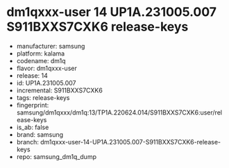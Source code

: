 # dm1qxxx-user 14 UP1A.231005.007 S911BXXS7CXK6 release-keys
- manufacturer: samsung
- platform: kalama
- codename: dm1q
- flavor: dm1qxxx-user
- release: 14
- id: UP1A.231005.007
- incremental: S911BXXS7CXK6
- tags: release-keys
- fingerprint: samsung/dm1qxxx/dm1q:13/TP1A.220624.014/S911BXXS7CXK6:user/release-keys
- is_ab: false
- brand: samsung
- branch: dm1qxxx-user-14-UP1A.231005.007-S911BXXS7CXK6-release-keys
- repo: samsung_dm1q_dump

